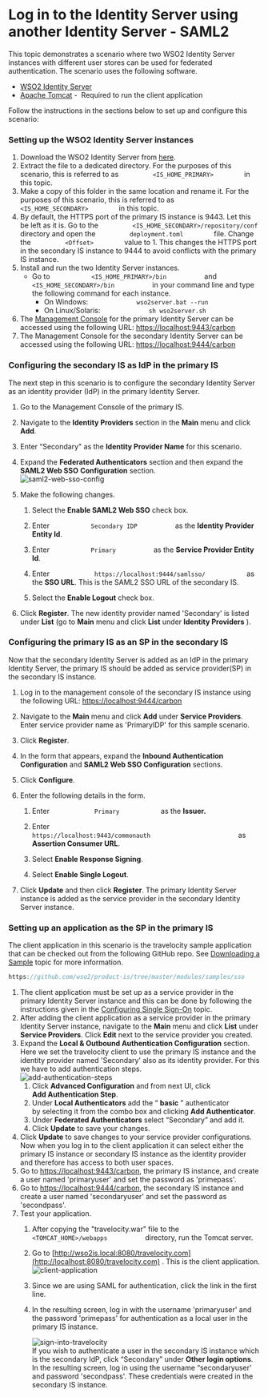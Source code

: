 # Log in to the Identity Server using another Identity Server - SAML2

This topic demonstrates a scenario where two WSO2 Identity Server
instances with different user stores can be used for federated
authentication. The scenario uses the following software.

-   [WSO2 Identity Server](http://wso2.com/products/identity-server/)
-   [Apache Tomcat](http://tomcat.apache.org/) -  Required to run the
    client application

Follow the instructions in the sections below to set up and configure
this scenario:

### Setting up the WSO2 Identity Server instances

1.  Download the WSO2 Identity Server from
    [here](http://wso2.com/products/identity-server).
2.  Extract the file to a dedicated directory. For the purposes of this
    scenario, this is referred to as
    `          <IS_HOME_PRIMARY>         ` in this topic.
3.  Make a copy of this folder in the same location and rename it. For
    the purposes of this scenario, this is referred to as
    `          <IS_HOME_SECONDARY>         ` in this topic.
4.  By default, the HTTPS port of the primary IS instance is 9443. Let
    this be left as it is. Go to the
    `          <IS_HOME_SECONDARY>/repository/conf         ` directory
    and open the `          deployment.toml         ` file. Change the
    `          <Offset>         ` value to 1. This changes the
    HTTPS port in the secondary IS instance to 9444 to avoid conflicts
    with the primary IS instance.
5.  Install and run the two Identity Server instances.
    -   Go to `            <IS_HOME_PRIMARY>/bin           ` and
        `            <IS_HOME_SECONDARY>/bin           ` in your command
        line and type the following command for each instance.
        -   On Windows:
            `              wso2server.bat --run             `
        -   On Linux/Solaris:
            `              sh wso2server.sh             `
6.  The [Management
    Console](../../setup/getting-started-with-the-management-console)
    for the primary Identity Server can be accessed using the following
    URL: <https://localhost:9443/carbon>
7.  The Management Console for the secondary Identity Server can be
    accessed using the following URL: <https://localhost:9444/carbon>

### Configuring the secondary IS as IdP in the primary IS

The next step in this scenario is to configure the secondary Identity
Server as an identity provider (IdP) in the primary Identity Server.

1.  Go to the Management Console of the primary IS.
2.  Navigate to the **Identity Providers** section in the **Main** menu
    and click **Add**.
3.  Enter “Secondary" as the **Identity Provider Name** for this
    scenario.
4.  Expand the **Federated Authenticators** section and then expand the
    **SAML2 Web SSO** **Configuration** section.  
    ![saml2-web-sso-config](../../assets/img/using-wso2-identity-server/saml2-web-sso-config.png) 

5.  Make the following changes.
    1.  Select the **Enable SAML2 Web SSO** check box.
    2.  Enter `            Secondary IDP           ` as the **Identity
        Provider Entity Id**.
    3.  Enter `            Primary           ` as the **Service Provider
        Entity Id**.
    4.  Enter `             https://localhost:9444/samlsso/            `
        as the **SSO URL**. This is the SAML2 SSO URL of the secondary
        IS.

    5.  Select the **Enable Logout** check box.

6.  Click **Register**. The new identity provider named 'Secondary' is
    listed under **List** (go to **Main** menu and click **List** under
    **Identity Providers** ).

### Configuring the primary IS as an SP in the secondary IS

Now that the secondary Identity Server is added as an IdP in the primary
Identity Server, the primary IS should be added as service provider(SP)
in the secondary IS instance.

1.  Log in to the management console of the secondary IS instance using
    the following URL: <https://localhost:9444/carbon>

2.  Navigate to the **Main** menu and click **Add** under **Service
    Providers**. Enter service provider name as 'PrimaryIDP' for this
    sample scenario.

3.  Click **Register**.

4.  In the form that appears, expand the **Inbound Authentication
    Configuration** and **SAML2 Web SSO Configuration** sections.

5.  Click **Configure**.

6.  Enter the following details in the form.

    1.  Enter `             Primary            ` as the **Issuer.**

    2.  Enter
        `                           https://localhost:9443/commonauth                         `
        as **Assertion Consumer URL**.

    3.  Select **Enable Response Signing**.

    4.  Select **Enable Single Logout**.

7.  Click **Update** and then click **Register**. The primary Identity
    Server instance is added as the service provider in the secondary
    Identity Server instance.

### Setting up an application as the SP in the primary IS

The client application in this scenario is the travelocity sample
application that can be checked out from the following GitHub repo. See
[Downloading a
Sample](../../learn/downloading-a-sample) topic
for more information.

``` java
https://github.com/wso2/product-is/tree/master/modules/samples/sso
```

1.  The client application must be set up as a service provider in the
    primary Identity Server instance and this can be done by following
    the instructions given in the [Configuring Single
    Sign-On](../../tutorials/configuring-single-sign-on)
    topic.
2.  After adding the client application as a service provider in the
    primary Identity Server instance, navigate to the **Main** menu and
    click **List** under **Service Providers**. Click **Edit** next to
    the service provider you created.
3.  Expand the **Local & Outbound Authentication Configuration**
    section. Here we set the travelocity client to use the primary IS
    instance and the identity provider named 'Secondary' also as its
    identity provider. For this we have to add authentication steps.  
    ![add-authentication-steps](../../assets/img/using-wso2-identity-server/add-authentication-steps.png)   
    1.  Click **Advanced Configuration** and from next UI, click
        **Add Authentication Step**.
    2.  Under **Local Authenticators** add the “ **basic** ”
        authenticator by selecting it from the combo box and clicking
        **Add Authenticator**.
    3.  Under **Federated Authenticators** select “Secondary” and add
        it.
    4.  Click **Update** to save your changes.
4.  Click **Update** to save changes to your service provider
    configurations. Now when you log in to the client application it
    can select either the primary IS instance or secondary IS instance
    as the identity provider and therefore has access to both user
    spaces.
5.  Go to <https://localhost:9443/carbon>, the primary IS instance, and
    create a user named 'primaryuser' and set the password as
    'primepass'.
6.  Go to <https://localhost:9444/carbon>, the secondary IS instance
    and create a user named 'secondaryuser' and set the password as
    'secondpass'.
7.  Test your application.
    1.  After copying the "travelocity.war" file to the
        `            <TOMCAT_HOME>/webapps           ` directory, run
        the Tomcat server.
    2.  Go to
        [http://wso2is.local:8080/travelocity.com](http://localhost:8080/travelocity.com)
        . This is the client application.  
        ![client-application](../../assets/img/using-wso2-identity-server/client-application.png) 
    3.  Since we are using SAML for authentication, click the link in
        the first line.
    4.  In the resulting screen, log in with the username 'primaryuser'
        and the password 'primepass' for authentication as a local user
        in the primary IS instance.  
          
        ![sign-into-travelocity](../../assets/img/using-wso2-identity-server/sign-into-travelocity.png)   
        If you wish to authenticate a user in the secondary IS instance
        which is the secondary IdP, click “Secondary” under **Other
        login options**. In the resulting screen, log in using the
        username “secondaryuser' and password 'secondpass'. These
        credentials were created in the secondary IS instance.
